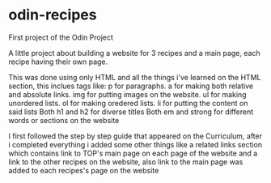 # odin-recipes
First project of the Odin Project

A little project about building a website for 3 recipes and a main page, each recipe having their own page.

This was done using only HTML and all the things i've learned on the HTML section, this inclues tags like:
p for paragraphs.
a for making both relative and absolute links.
img for putting images on the website.
ul for making unordered lists.
ol for making oredered lists.
li for putting the content on said lists
Both h1 and h2 for diverse titles
Both em and strong for different words or sections on the website

I first followed the step by step guide that appeared on the Curriculum, after i completed everything i added some other things like a related links section which contains link to TOP's main page on each page of the website and a link to the other recipes on the website, also link to the main page was added to each recipes's page on the website